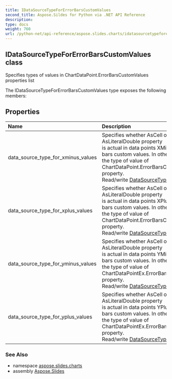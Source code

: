 ```yaml
---
title: IDataSourceTypeForErrorBarsCustomValues
second_title: Aspose.Sildes for Python via .NET API Reference
description: 
type: docs
weight: 760
url: /python-net/api-reference/aspose.slides.charts/idatasourcetypeforerrorbarscustomvalues/
---
```


## IDataSourceTypeForErrorBarsCustomValues class

Specifies types of values in ChartDataPoint.ErrorBarsCustomValues properties list

The IDataSourceTypeForErrorBarsCustomValues type exposes the following members:
## Properties
| Name | Description |
| :- | :- |
|data_source_type_for_xminus_values|Specifies whether AsCell or AsLiteralString or AsLiteralDouble property <br/>            is actual in data points XMinus property object for error bars custom values. In other words it specifies <br/>            the type of value of ChartDataPoint.ErrorBarsCustomValues.XMinus.Data property.<br/>            Read/write [DataSourceType](/slides/python-net/api-reference/aspose.slides.charts/datasourcetype/).|
|data_source_type_for_xplus_values|Specifies whether AsCell or AsLiteralString or AsLiteralDouble property <br/>            is actual in data points XPlus property object for error bars custom values. In other words it specifies <br/>            the type of value of ChartDataPoint.ErrorBarsCustomValues.XPlus.Data property.<br/>            Read/write [DataSourceType](/slides/python-net/api-reference/aspose.slides.charts/datasourcetype/).|
|data_source_type_for_yminus_values|Specifies whether AsCell or AsLiteralString or AsLiteralDouble property <br/>            is actual in data points YMinus property object for error bars custom values. In other words it specifies <br/>            the type of value of ChartDataPointEx.ErrorBarsCustomValues.YMinus.Data property.<br/>            Read/write [DataSourceType](/slides/python-net/api-reference/aspose.slides.charts/datasourcetype/).|
|data_source_type_for_yplus_values|Specifies whether AsCell or AsLiteralString or AsLiteralDouble property <br/>            is actual in data points YPlus property object for error bars custom values. In other words it specifies <br/>            the type of value of ChartDataPointEx.ErrorBarsCustomValues.YPlus.Data property.<br/>            Read/write [DataSourceType](/slides/python-net/api-reference/aspose.slides.charts/datasourcetype/).|

### See Also

* namespace [aspose.slides.charts](/slides/python-net/api-reference/aspose.slides.charts/)
* assembly [Aspose.Slides](/slides/python-net/api-reference/)

